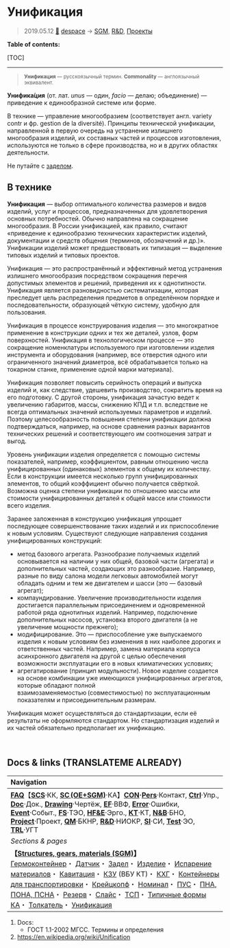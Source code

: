 # Унификация
> 2019.05.12 [🚀](../index/index.md) [despace](index.md) → [SGM](sc.md), [R&D](rnd.md), [Проекты](project.md)

**Table of contents:**

[TOC]

---

> <small>**Унификация** — русскоязычный термин. **Commonality** — англоязычный эквивалент.</small>

**Унифика́ция** (от. лат. *unus* — один, *facio* — делаю; объединение) — приведение к единообразной системе или форме.

В технике — управление многообразием (соответствует англ. variety contr и фр. gestion de la diversité). Принципы технической унификации, направленной в первую очередь на устранение излишнего многообразия изделий, их составных частей и процессов изготовления, используются не только в сфере производства, но и в других областях деятельности.

Не путайте с [заделом](margin.md).



## В технике
**Унификация** — выбор оптимального количества размеров и видов изделий, услуг и процессов, предназначенных для удовлетворения основных потребностей. Обычно направлена на сокращение многообразия. В России унификацией, как правило, считают «приведение к единообразию технических характеристик изделий, документации и средств общения (терминов, обозначений и др.)». Унификации изделий может предшествовать их типизация — выделение типовых изделий и типовых проектов.

Унификация — это распространённый и эффективный метод устранения излишнего многообразия посредством сокращения перечня допустимых элементов и решений, приведения их к однотипности. Унификация является разновидностью систематизации, которая преследует цель распределения предметов в определённом порядке и последовательности, образующей чёткую систему, удобную для пользования.

Унификация в процессе конструирования изделия — это многократное применение в конструкции одних и тех же деталей, узлов, форм поверхностей. Унификация в технологическом процессе — это сокращение номенклатуры используемого при изготовлении изделия инструмента и оборудования (например, все отверстия одного или ограниченного значений диаметров, всё обрабатывается только на токарном станке, применение одной марки материала).

Унификация позволяет повысить серийность операций и выпуска изделий и, как следствие, удешевить производство, сократить время на его подготовку. С другой стороны, унификация зачастую ведет к увеличению габаритов, массы, снижению КПД и т.п. вследствие не всегда оптимальных значений используемых параметров и изделий. Поэтому целесообразность повышения степени унификации должна подтверждаться, например, на основе сравнения разных вариантов технических решений и соответствующего им соотношения затрат и выгод.

Уровень унификации изделия определяется с помощью системы показателей, например, коэффициентом, равным отношению числа унифицированных (одинаковых) элементов к общему их количеству. Если в конструкции имеется несколько групп унифицированных элементов, то общий коэффициент обычно получается свёрткой. Возможна оценка степени унификации по отношению массы или стоимости унифицированных деталей к общей массе или стоимости всего изделия.

Заранее заложенная в конструкцию унификация упрощает последующее совершенствование таких изделий и их приспособление к новым условиям. Существуют следующие направления создания унифицированных конструкций:

   - метод базового агрегата. Разнообразие получаемых изделий основывается на наличии у них общей, базовой части (агрегата) и дополнительных частей, создающих это разнообразие. Например, разные по виду салона модели легковых автомобилей могут обладать одним и тем же двигателем и шасси (это — базовый агрегат);
   - компаундирование. Увеличение производительности изделия достигается параллельным присоединением и одновременной работой ряда однотипных изделий. Например, подключение дополнительных насосов, установка второго двигателя (а не увеличение мощности прежнего);
   - модифицирование. Это — приспособление уже выпускаемого изделия к новым условиям без изменения в них наиболее дорогих и ответственных частей. Например, замена материала корпуса асинхронного двигателя на другой с целью обеспечения возможности эксплуатации его в новых климатических условиях;
   - агрегатирование (принцип модульности). Новое изделие создается на основе комбинации уже имеющихся унифицированных агрегатов, которые обладают полной взаимозаменяемостью (совместимостью) по эксплуатационным показателям и присоединительным размерам.

Унификация может осуществляться до стандартизации, если её результаты не оформляются стандартом. Но стандартизация изделий и их частей обязательно предполагает их унификацию.



<p style="page-break-after:always"> </p>

## Docs & links (TRANSLATEME ALREADY)
|Navigation|
|:-|
|**[FAQ](faq.md)**【**[SCS](scs.md)**·КК, **[SC (OE+SGM)](sc.md)**·КА】**[CON](contact.md)·[Pers](person.md)**·Контакт, **[Ctrl](control.md)**·Упр., **[Doc](doc.md)**·Док., **[Drawing](drawing.md)**·Чертёж, **[EF](ef.md)**·ВВФ, **[Error](error.md)**·Ошибки, **[Event](event.md)**·Событ., **[FS](fs.md)**·ТЭО, **[HF&E](hfe.md)**·Эрго., **[KT](kt.md)**·КТ, **[N&B](nnb.md)**·БНО, **[Project](project.md)**·Проект, **[QM](qm.md)**·БКНР, **[R&D](rnd.md)**·НИОКР, **[SI](si.md)**·СИ, **[Test](test.md)**·ЭО, **[TRL](trl.md)**·УГТ|
|*Sections & pages*|
|**【[Structures, gears, materials (SGM)](sc.md)】**<br> [Гермоконтейнер](гермоконтейнер.md)・ [Датчик](sensor.md)・ [Задел](margin.md)・ [Изделие](unit.md)・ [Испарение материалов](matc.md)・ [Кавитация](cavitation.md)・ [КЗУ](cinu.md) (ВБУ КТ)・ [КХГ](cgs.md)・ [Контейнеры для транспортировки](ship_contain.md)・ [Крейцкопф](crosshead.md)・ [Номинал](nominal.md)・ [ПУС](lag.md)・ [ПНА, ПОНА, ПСНА](devd.md)・ [Резерв](reserve.md)・ [Слайс](слайс.md)・ [ТСП](tsp.md)・ [Типичные формы КА](sc.md)・ [Толкатель](толкатель.md)・ [Унификация](commonality.md)|

   1. Docs:
      - ГОСТ 1.1-2002 МГСС. Термины и определения
   1. <https://en.wikipedia.org/wiki/Unification>
